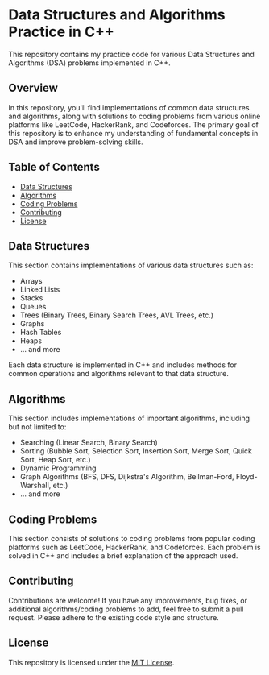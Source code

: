 # Data Structures and Algorithms Practice in C++

This repository contains my practice code for various Data Structures and Algorithms (DSA) problems implemented in C++.

## Overview

In this repository, you'll find implementations of common data structures and algorithms, along with solutions to coding problems from various online platforms like LeetCode, HackerRank, and Codeforces. The primary goal of this repository is to enhance my understanding of fundamental concepts in DSA and improve problem-solving skills.

## Table of Contents

- [Data Structures](#data-structures)
- [Algorithms](#algorithms)
- [Coding Problems](#coding-problems)
- [Contributing](#contributing)
- [License](#license)

## Data Structures

This section contains implementations of various data structures such as:

- Arrays
- Linked Lists
- Stacks
- Queues
- Trees (Binary Trees, Binary Search Trees, AVL Trees, etc.)
- Graphs
- Hash Tables
- Heaps
- ... and more

Each data structure is implemented in C++ and includes methods for common operations and algorithms relevant to that data structure.

## Algorithms

This section includes implementations of important algorithms, including but not limited to:

- Searching (Linear Search, Binary Search)
- Sorting (Bubble Sort, Selection Sort, Insertion Sort, Merge Sort, Quick Sort, Heap Sort, etc.)
- Dynamic Programming
- Graph Algorithms (BFS, DFS, Dijkstra's Algorithm, Bellman-Ford, Floyd-Warshall, etc.)
- ... and more

## Coding Problems

This section consists of solutions to coding problems from popular coding platforms such as LeetCode, HackerRank, and Codeforces. Each problem is solved in C++ and includes a brief explanation of the approach used.

## Contributing

Contributions are welcome! If you have any improvements, bug fixes, or additional algorithms/coding problems to add, feel free to submit a pull request. Please adhere to the existing code style and structure.

## License

This repository is licensed under the [MIT License](LICENSE).
